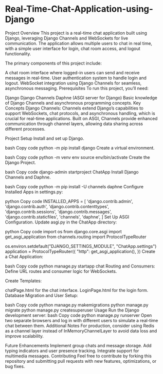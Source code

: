 # Real-Time-Chat-Application-using-Django
Project Overview
This project is a real-time chat application built using Django, leveraging Django Channels and WebSockets for live communication. The application allows multiple users to chat in real time, with a simple user interface for login, chat room access, and logout functionality.

The primary components of this project include:

A chat room interface where logged-in users can send and receive messages in real-time.
User authentication system to handle login and logout.
WebSocket integration using Django Channels for seamless, asynchronous messaging.
Prerequisites
To run this project, you’ll need:

Django
Django Channels
Daphne (ASGI server for Django)
Basic knowledge of Django Channels and asynchronous programming concepts.
Key Concepts
Django Channels: Channels extend Django’s capabilities to support WebSockets, chat protocols, and asynchronous handling, which is crucial for real-time applications. Built on ASGI, Channels provide enhanced communication through channel layers, allowing data sharing across different processes.

Project Setup
Install and set up Django.

bash
Copy code
python -m pip install django
Create a virtual environment.

bash
Copy code
python -m venv env
source env/bin/activate
Create the Django Project.

bash
Copy code
django-admin startproject ChatApp
Install Django Channels and Daphne.

bash
Copy code
python -m pip install -U channels daphne
Configure Installed Apps in settings.py:

python
Copy code
INSTALLED_APPS = [
    'django.contrib.admin',
    'django.contrib.auth',
    'django.contrib.contenttypes',
    'django.contrib.sessions',
    'django.contrib.messages',
    'django.contrib.staticfiles',
    'channels',
    'daphne',
]
Set Up ASGI Configuration. Update asgi.py in the ChatApp directory:

python
Copy code
import os
from django.core.asgi import get_asgi_application
from channels.routing import ProtocolTypeRouter

os.environ.setdefault("DJANGO_SETTINGS_MODULE", "ChatApp.settings")
application = ProtocolTypeRouter({
    "http": get_asgi_application(),
})
Create a Chat Application:

bash
Copy code
python manage.py startapp chat
Routing and Consumers: Define URL routes and consumer logic for WebSockets.

Create Templates:

chatPage.html for the chat interface.
LoginPage.html for the login form.
Database Migration and User Setup:

bash
Copy code
python manage.py makemigrations
python manage.py migrate
python manage.py createsuperuser
Usage
Run the Django development server:
bash
Copy code
python manage.py runserver
Open two separate browsers and log in with different users to simulate a real-time chat between them.
Additional Notes
For production, consider using Redis as a channel layer instead of InMemoryChannelLayer to avoid data loss and improve scalability.

Future Enhancements
Implement group chats and message storage.
Add typing indicators and user presence tracking.
Integrate support for multimedia messages.
Contributing
Feel free to contribute by forking this repository and submitting pull requests with new features, optimizations, or bug fixes.


